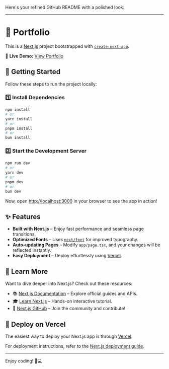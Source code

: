 Here's your refined GitHub README with a polished look:  

---

# 🌟 Portfolio  

This is a [Next.js](https://nextjs.org/) project bootstrapped with [`create-next-app`](https://github.com/vercel/next.js/tree/canary/packages/create-next-app).  

🚀 **Live Demo:** [View Portfolio](https://sndev.netlify.app)  

## 📌 Getting Started  

Follow these steps to run the project locally:  

### 1️⃣ Install Dependencies  
```bash
npm install
# or
yarn install
# or
pnpm install
# or
bun install
```

### 2️⃣ Start the Development Server  
```bash
npm run dev
# or
yarn dev
# or
pnpm dev
# or
bun dev
```

Now, open [http://localhost:3000](http://localhost:3000) in your browser to see the app in action!  

## ✨ Features  

- **Built with Next.js** – Enjoy fast performance and seamless page transitions.  
- **Optimized Fonts** – Uses [`next/font`](https://nextjs.org/docs/basic-features/font-optimization) for improved typography.  
- **Auto-updating Pages** – Modify `app/page.tsx`, and your changes will be reflected instantly.  
- **Easy Deployment** – Deploy effortlessly using [Vercel](https://vercel.com).  

## 📖 Learn More  

Want to dive deeper into Next.js? Check out these resources:  

- 📚 [Next.js Documentation](https://nextjs.org/docs) – Explore official guides and APIs.  
- 🎓 [Learn Next.js](https://nextjs.org/learn) – Hands-on interactive tutorial.  
- 🔗 [Next.js GitHub](https://github.com/vercel/next.js) – Join the community and contribute!  

## 🚀 Deploy on Vercel  

The easiest way to deploy your Next.js app is through [Vercel](https://vercel.com/new?utm_medium=default-template&filter=next.js&utm_source=create-next-app&utm_campaign=create-next-app).  

For deployment instructions, refer to the [Next.js deployment guide](https://nextjs.org/docs/deployment).  

---  

Enjoy coding! 🚀💻  

